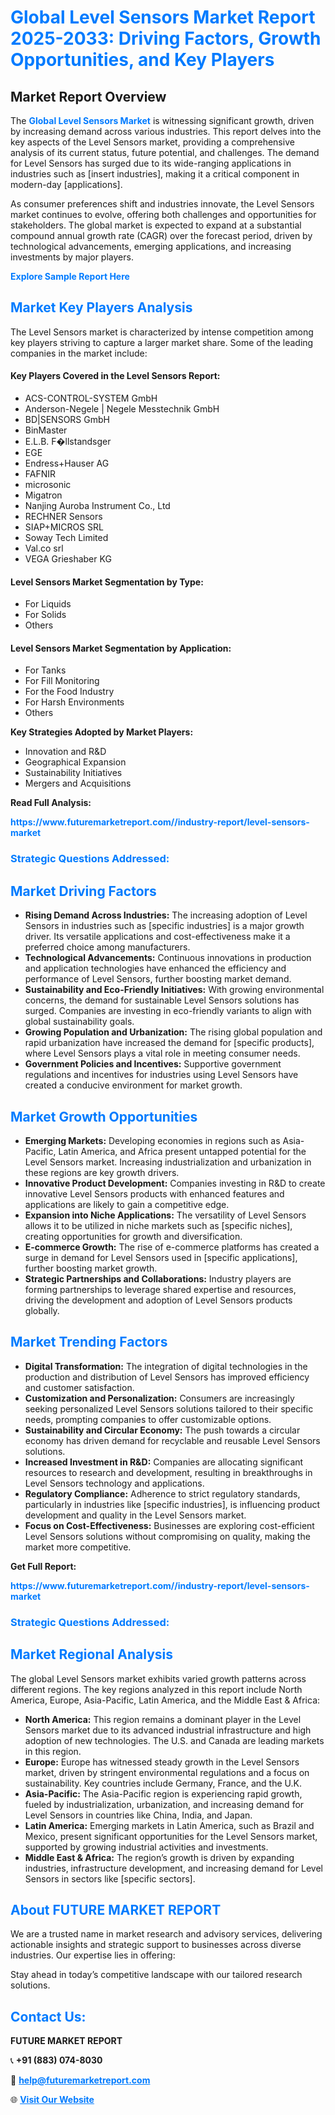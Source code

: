 <h1 style="color: #007BFF;">Global Level Sensors Market Report 2025-2033: Driving Factors, Growth Opportunities, and Key Players</h1>

<section id="overview">
<h2>Market Report Overview</h2>
<p>The <a href="https://www.futuremarketreport.com//industry-report/level-sensors-market" style="color: #007BFF; text-decoration: none;"><strong>Global Level Sensors Market</strong></a> is witnessing significant growth, driven by increasing demand across various industries. This report delves into the key aspects of the Level Sensors market, providing a comprehensive analysis of its current status, future potential, and challenges. The demand for Level Sensors has surged due to its wide-ranging applications in industries such as [insert industries], making it a critical component in modern-day [applications].</p>
<p>As consumer preferences shift and industries innovate, the Level Sensors market continues to evolve, offering both challenges and opportunities for stakeholders. The global market is expected to expand at a substantial compound annual growth rate (CAGR) over the forecast period, driven by technological advancements, emerging applications, and increasing investments by major players.</p>
</section>

<section id="overview">
<p><a href="https://www.futuremarketreport.com//request-sample/reportId=47469" style="color: #007BFF; text-decoration: none;"><strong>Explore Sample Report Here</strong></a></p>
</section>

<section id="key-players">
<h2 style="color: #007BFF;">Market Key Players Analysis</h2>
<p>The Level Sensors market is characterized by intense competition among key players striving to capture a larger market share. Some of the leading companies in the market include:</p>
<h4>Key Players Covered in the Level Sensors Report:</h4>
<ul><li>ACS-CONTROL-SYSTEM GmbH</li><li>Anderson-Negele | Negele Messtechnik GmbH</li><li>BD|SENSORS GmbH</li><li>BinMaster</li><li>E.L.B. F�llstandsger</li><li>EGE</li><li>Endress+Hauser AG</li><li>FAFNIR</li><li>microsonic</li><li>Migatron</li><li>Nanjing Auroba Instrument Co., Ltd</li><li>RECHNER Sensors</li><li>SIAP+MICROS SRL</li><li>Soway Tech Limited</li><li>Val.co srl</li><li>VEGA Grieshaber KG</li></ul>
<h4>Level Sensors Market Segmentation by Type:</h4>
<ul><li>For Liquids</li><li>For Solids</li><li>Others</li></ul>

<h4>Level Sensors Market Segmentation by Application:</h4>
<ul><li>For Tanks</li><li>For Fill Monitoring</li><li>For the Food Industry</li><li>For Harsh Environments</li><li>Others</li></ul>
<p><strong>Key Strategies Adopted by Market Players:</strong></p>
<ul>
<li>Innovation and R&D</li>
<li>Geographical Expansion</li>
<li>Sustainability Initiatives</li>
<li>Mergers and Acquisitions</li>
</ul>
</section>

<section>
<p><strong>Read Full Analysis: </strong></p><a href="https://www.futuremarketreport.com//industry-report/level-sensors-market" style="color: #007BFF; text-decoration: none;"><strong>https://www.futuremarketreport.com//industry-report/level-sensors-market</strong></a>
<h3 style="color: #007BFF;">Strategic Questions Addressed:</h3>
</section>

<section id="driving-factors">
<h2 style="color: #007BFF;">Market Driving Factors</h2>
<ul>
<li><strong>Rising Demand Across Industries:</strong> The increasing adoption of Level Sensors in industries such as [specific industries] is a major growth driver. Its versatile applications and cost-effectiveness make it a preferred choice among manufacturers.</li>
<li><strong>Technological Advancements:</strong> Continuous innovations in production and application technologies have enhanced the efficiency and performance of Level Sensors, further boosting market demand.</li>
<li><strong>Sustainability and Eco-Friendly Initiatives:</strong> With growing environmental concerns, the demand for sustainable Level Sensors solutions has surged. Companies are investing in eco-friendly variants to align with global sustainability goals.</li>
<li><strong>Growing Population and Urbanization:</strong> The rising global population and rapid urbanization have increased the demand for [specific products], where Level Sensors plays a vital role in meeting consumer needs.</li>
<li><strong>Government Policies and Incentives:</strong> Supportive government regulations and incentives for industries using Level Sensors have created a conducive environment for market growth.</li>
</ul>
</section>

<section id="growth-opportunities">
<h2 style="color: #007BFF;">Market Growth Opportunities</h2>
<ul>
<li><strong>Emerging Markets:</strong> Developing economies in regions such as Asia-Pacific, Latin America, and Africa present untapped potential for the Level Sensors market. Increasing industrialization and urbanization in these regions are key growth drivers.</li>
<li><strong>Innovative Product Development:</strong> Companies investing in R&D to create innovative Level Sensors products with enhanced features and applications are likely to gain a competitive edge.</li>
<li><strong>Expansion into Niche Applications:</strong> The versatility of Level Sensors allows it to be utilized in niche markets such as [specific niches], creating opportunities for growth and diversification.</li>
<li><strong>E-commerce Growth:</strong> The rise of e-commerce platforms has created a surge in demand for Level Sensors used in [specific applications], further boosting market growth.</li>
<li><strong>Strategic Partnerships and Collaborations:</strong> Industry players are forming partnerships to leverage shared expertise and resources, driving the development and adoption of Level Sensors products globally.</li>
</ul>
</section>

<section id="trending-factors">
<h2 style="color: #007BFF;">Market Trending Factors</h2>
<ul>
<li><strong>Digital Transformation:</strong> The integration of digital technologies in the production and distribution of Level Sensors has improved efficiency and customer satisfaction.</li>
<li><strong>Customization and Personalization:</strong> Consumers are increasingly seeking personalized Level Sensors solutions tailored to their specific needs, prompting companies to offer customizable options.</li>
<li><strong>Sustainability and Circular Economy:</strong> The push towards a circular economy has driven demand for recyclable and reusable Level Sensors solutions.</li>
<li><strong>Increased Investment in R&D:</strong> Companies are allocating significant resources to research and development, resulting in breakthroughs in Level Sensors technology and applications.</li>
<li><strong>Regulatory Compliance:</strong> Adherence to strict regulatory standards, particularly in industries like [specific industries], is influencing product development and quality in the Level Sensors market.</li>
<li><strong>Focus on Cost-Effectiveness:</strong> Businesses are exploring cost-efficient Level Sensors solutions without compromising on quality, making the market more competitive.</li>
</ul>
</section>

<section>
<p><strong>Get Full Report: </strong></p><a href="https://www.futuremarketreport.com//industry-report/level-sensors-market" style="color: #007BFF; text-decoration: none;"><strong>https://www.futuremarketreport.com//industry-report/level-sensors-market</strong></a>
<h3 style="color: #007BFF;">Strategic Questions Addressed:</h3>
</section>


<section id="regional-analysis">
<h2 style="color: #007BFF;">Market Regional Analysis</h2>
<p>The global Level Sensors market exhibits varied growth patterns across different regions. The key regions analyzed in this report include North America, Europe, Asia-Pacific, Latin America, and the Middle East & Africa:</p>
<ul>
<li><strong>North America:</strong> This region remains a dominant player in the Level Sensors market due to its advanced industrial infrastructure and high adoption of new technologies. The U.S. and Canada are leading markets in this region.</li>
<li><strong>Europe:</strong> Europe has witnessed steady growth in the Level Sensors market, driven by stringent environmental regulations and a focus on sustainability. Key countries include Germany, France, and the U.K.</li>
<li><strong>Asia-Pacific:</strong> The Asia-Pacific region is experiencing rapid growth, fueled by industrialization, urbanization, and increasing demand for Level Sensors in countries like China, India, and Japan.</li>
<li><strong>Latin America:</strong> Emerging markets in Latin America, such as Brazil and Mexico, present significant opportunities for the Level Sensors market, supported by growing industrial activities and investments.</li>
<li><strong>Middle East & Africa:</strong> The region’s growth is driven by expanding industries, infrastructure development, and increasing demand for Level Sensors in sectors like [specific sectors].</li>
</ul>
</section>

<footer>
<h2 style="color: #007BFF;">About FUTURE MARKET REPORT</h2>
<p>We are a trusted name in market research and advisory services, delivering actionable insights and strategic support to businesses across diverse industries. Our expertise lies in offering:</p>

<p>Stay ahead in today’s competitive landscape with our tailored research solutions.</p>

<h2 style="color: #007BFF;">Contact Us:</h2>
<p><strong>FUTURE MARKET REPORT</strong></p>
<p>📞 <strong>+91 (883) 074-8030</strong></p>
<p>📧 <strong><a href="mailto:help@futuremarketreport.com" style="color: #007BFF;">help@futuremarketreport.com</a></strong></p>
<p>🌐 <strong><a href="https://www.futuremarketreport.com/" style="color: #007BFF;">Visit Our Website</a></strong></p>
</footer>
